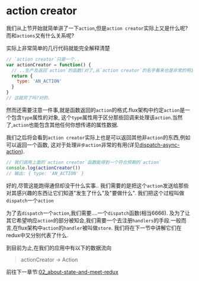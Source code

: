 
# action creator

我们从上节开始就简单讲了一下`action`,但是`action creator`实际上又是什么呢?而和`actions`又有什么关系呢?

实际上非常简单的几行代码就能完全解释清楚

```js
// `action creator`只是一个..
var actionCreator = function() {
  // ..生产及返回`action`的函数(对了,从`action creator`的名字看来也是非常的明显)
  return {
    type: 'AN_ACTION'
  }
}
// 这就完了吗?对的.
```

然而还需要注意一件事,就是函数返回的`action`的格式.flux架构中约定`action`是一个包含`type`属性的对象,
这个`type`属性用于区分那些回调来处理该`action`.当然了,`action`也能包含其他任何你想传递的属性数据.

我们之后将会看到`action creator`实际上也是可以返回其他非`action`的东西,例如可以返回一个函数,
这对于处理`异步action`非常的有用(详见[dispatch-async-action]()).

```js
// 我们调用上面的`action creator`函数能得到一个符合预期的`action`
console.log(actionCreator())
// 输出: { type: 'AN_ACTION' }
```

好的,尽管这能跑得通但却没干什么实事..
我们需要的是把这个`action`发送给那些对其感兴趣的东西让它们知道"发生了什么"及"要做什么".
我们把这个过程叫做`dispatch`一个`action`

为了去`dispatch`一个`action`,我们需要....一个`dispatch`函数(相当6666).
及为了让其它希望响应`action`的部分被知会,我们需要一个去注册`handlers`的手段.一般而言,在flux架构中`action`的`handler`被叫做`store`.
我们将在下一节中讲解它们在redux中又分别代表了什么.

到目前为止,在我们的应用中有以下的数据流向
> actionCreator -> Action

前往下一章节:[02_about-state-and-meet-redux]()


